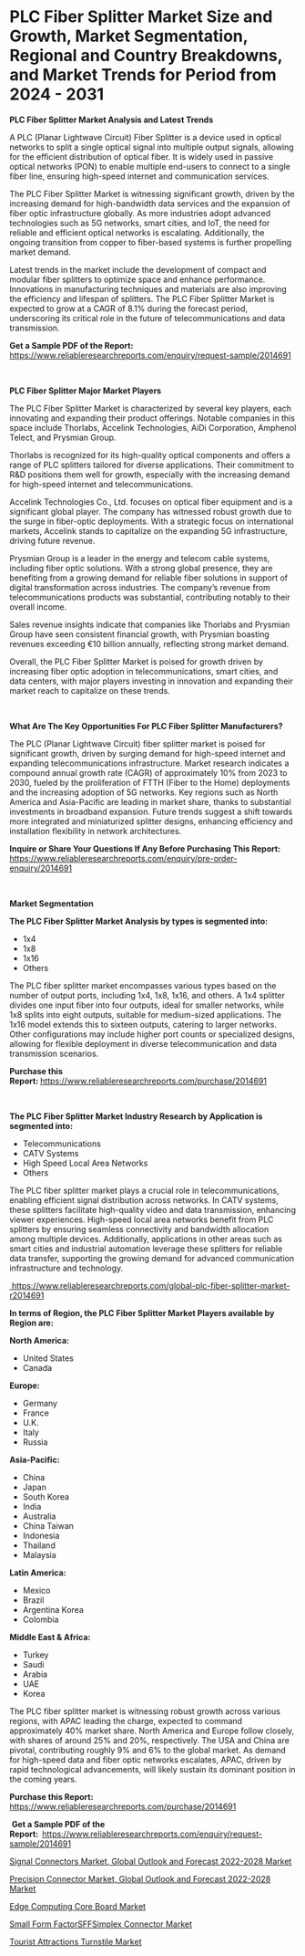 <p><h1>PLC Fiber Splitter Market Size and Growth, Market Segmentation, Regional and Country Breakdowns, and Market Trends for Period from 2024 -  2031</h1></p><p><strong>PLC Fiber Splitter Market Analysis and Latest Trends</strong></p>
<p><p>A PLC (Planar Lightwave Circuit) Fiber Splitter is a device used in optical networks to split a single optical signal into multiple output signals, allowing for the efficient distribution of optical fiber. It is widely used in passive optical networks (PON) to enable multiple end-users to connect to a single fiber line, ensuring high-speed internet and communication services.</p><p>The PLC Fiber Splitter Market is witnessing significant growth, driven by the increasing demand for high-bandwidth data services and the expansion of fiber optic infrastructure globally. As more industries adopt advanced technologies such as 5G networks, smart cities, and IoT, the need for reliable and efficient optical networks is escalating. Additionally, the ongoing transition from copper to fiber-based systems is further propelling market demand. </p><p>Latest trends in the market include the development of compact and modular fiber splitters to optimize space and enhance performance. Innovations in manufacturing techniques and materials are also improving the efficiency and lifespan of splitters. The PLC Fiber Splitter Market is expected to grow at a CAGR of 8.1% during the forecast period, underscoring its critical role in the future of telecommunications and data transmission.</p></p>
<p><strong>Get a Sample PDF of the Report:&nbsp;</strong> <a href="https://www.reliableresearchreports.com/enquiry/request-sample/2014691?utm_campaign=120&utm_medium=2&utm_source=Github&utm_content=ia&utm_term=26102024&utm_id=plc-fiber-splitter">https://www.reliableresearchreports.com/enquiry/request-sample/2014691</a></p>
<p>&nbsp;</p>
<p><strong>PLC Fiber Splitter Major Market Players</strong></p>
<p><p>The PLC Fiber Splitter Market is characterized by several key players, each innovating and expanding their product offerings. Notable companies in this space include Thorlabs, Accelink Technologies, AiDi Corporation, Amphenol Telect, and Prysmian Group. </p><p>Thorlabs is recognized for its high-quality optical components and offers a range of PLC splitters tailored for diverse applications. Their commitment to R&D positions them well for growth, especially with the increasing demand for high-speed internet and telecommunications.</p><p>Accelink Technologies Co., Ltd. focuses on optical fiber equipment and is a significant global player. The company has witnessed robust growth due to the surge in fiber-optic deployments. With a strategic focus on international markets, Accelink stands to capitalize on the expanding 5G infrastructure, driving future revenue.</p><p>Prysmian Group is a leader in the energy and telecom cable systems, including fiber optic solutions. With a strong global presence, they are benefiting from a growing demand for reliable fiber solutions in support of digital transformation across industries. The company’s revenue from telecommunications products was substantial, contributing notably to their overall income.</p><p>Sales revenue insights indicate that companies like Thorlabs and Prysmian Group have seen consistent financial growth, with Prysmian boasting revenues exceeding €10 billion annually, reflecting strong market demand. </p><p>Overall, the PLC Fiber Splitter Market is poised for growth driven by increasing fiber optic adoption in telecommunications, smart cities, and data centers, with major players investing in innovation and expanding their market reach to capitalize on these trends.</p></p>
<p>&nbsp;</p>
<p><strong>What Are The Key Opportunities For PLC Fiber Splitter Manufacturers?</strong></p>
<p><p>The PLC (Planar Lightwave Circuit) fiber splitter market is poised for significant growth, driven by surging demand for high-speed internet and expanding telecommunications infrastructure. Market research indicates a compound annual growth rate (CAGR) of approximately 10% from 2023 to 2030, fueled by the proliferation of FTTH (Fiber to the Home) deployments and the increasing adoption of 5G networks. Key regions such as North America and Asia-Pacific are leading in market share, thanks to substantial investments in broadband expansion. Future trends suggest a shift towards more integrated and miniaturized splitter designs, enhancing efficiency and installation flexibility in network architectures.</p></p>
<p><strong>Inquire or Share Your Questions If Any Before Purchasing This Report:</strong> <a href="https://www.reliableresearchreports.com/enquiry/pre-order-enquiry/2014691?utm_campaign=120&utm_medium=2&utm_source=Github&utm_content=ia&utm_term=26102024&utm_id=plc-fiber-splitter">https://www.reliableresearchreports.com/enquiry/pre-order-enquiry/2014691</a></p>
<p>&nbsp;</p>
<p><strong>Market Segmentation</strong></p>
<p><strong>The PLC Fiber Splitter Market Analysis by types is segmented into:</strong></p>
<p><ul><li>1x4</li><li>1x8</li><li>1x16</li><li>Others</li></ul></p>
<p><p>The PLC fiber splitter market encompasses various types based on the number of output ports, including 1x4, 1x8, 1x16, and others. A 1x4 splitter divides one input fiber into four outputs, ideal for smaller networks, while 1x8 splits into eight outputs, suitable for medium-sized applications. The 1x16 model extends this to sixteen outputs, catering to larger networks. Other configurations may include higher port counts or specialized designs, allowing for flexible deployment in diverse telecommunication and data transmission scenarios.</p></p>
<p><strong>Purchase this Report:&nbsp;</strong><a href="https://www.reliableresearchreports.com/purchase/2014691?utm_campaign=120&utm_medium=2&utm_source=Github&utm_content=ia&utm_term=26102024&utm_id=plc-fiber-splitter">https://www.reliableresearchreports.com/purchase/2014691</a></p>
<p>&nbsp;</p>
<p><strong>The PLC Fiber Splitter Market Industry Research by Application is segmented into:</strong></p>
<p><ul><li>Telecommunications</li><li>CATV Systems</li><li>High Speed Local Area Networks</li><li>Others</li></ul></p>
<p><p>The PLC fiber splitter market plays a crucial role in telecommunications, enabling efficient signal distribution across networks. In CATV systems, these splitters facilitate high-quality video and data transmission, enhancing viewer experiences. High-speed local area networks benefit from PLC splitters by ensuring seamless connectivity and bandwidth allocation among multiple devices. Additionally, applications in other areas such as smart cities and industrial automation leverage these splitters for reliable data transfer, supporting the growing demand for advanced communication infrastructure and technology.</p></p>
<p><a href="https://www.reliableresearchreports.com/global-plc-fiber-splitter-market-r2014691?utm_campaign=120&utm_medium=2&utm_source=Github&utm_content=ia&utm_term=26102024&utm_id=plc-fiber-splitter">&nbsp;https://www.reliableresearchreports.com/global-plc-fiber-splitter-market-r2014691</a></p>
<p><strong>In terms of Region, the PLC Fiber Splitter Market Players available by Region are:</strong></p>
<p>
    <p> <strong> North America: </strong>
        <ul>
            <li>United States</li>
            <li>Canada</li>
        </ul>
        </p> 
    <p> <strong> Europe: </strong>
        <ul>
            <li>Germany</li>
            <li>France</li>
            <li>U.K.</li>
            <li>Italy</li>
            <li>Russia</li>
        </ul>
        </p> 
    <p> <strong> Asia-Pacific: </strong>
        <ul>
            <li>China</li>
            <li>Japan</li>
            <li>South Korea</li>
            <li>India</li>
            <li>Australia</li>
            <li>China Taiwan</li>
            <li>Indonesia</li>
            <li>Thailand</li>
            <li>Malaysia</li>
        </ul>
        </p> 
    <p> <strong> Latin America: </strong>
        <ul>
            <li>Mexico</li>
            <li>Brazil</li>
            <li>Argentina Korea</li>
            <li>Colombia</li>
        </ul>
        </p> 
    <p> <strong> Middle East & Africa: </strong>
        <ul>
            <li>Turkey</li>
            <li>Saudi</li>
            <li>Arabia</li>
            <li>UAE</li>
            <li>Korea</li>
        </ul>
    </p>
    </p>
<p><p>The PLC fiber splitter market is witnessing robust growth across various regions, with APAC leading the charge, expected to command approximately 40% market share. North America and Europe follow closely, with shares of around 25% and 20%, respectively. The USA and China are pivotal, contributing roughly 9% and 6% to the global market. As demand for high-speed data and fiber optic networks escalates, APAC, driven by rapid technological advancements, will likely sustain its dominant position in the coming years.</p></p>
<p><strong>Purchase this Report: </strong><a href="https://www.reliableresearchreports.com/purchase/2014691?utm_campaign=120&utm_medium=2&utm_source=Github&utm_content=ia&utm_term=26102024&utm_id=plc-fiber-splitter">https://www.reliableresearchreports.com/purchase/2014691</a></p>
<p>&nbsp;<strong>Get a Sample PDF of the Report:&nbsp;&nbsp;</strong><a href="https://www.reliableresearchreports.com/enquiry/request-sample/2014691?utm_campaign=120&utm_medium=2&utm_source=Github&utm_content=ia&utm_term=26102024&utm_id=plc-fiber-splitter">https://www.reliableresearchreports.com/enquiry/request-sample/2014691</a></p>
<p><strong></strong></p>
<p><p><a href="https://www.linkedin.com/pulse/signal-connectors-market-global-outlook-forecast-2022-2028-xbdye?utm_campaign=120&utm_medium=2&utm_source=Github&utm_content=ia&utm_term=26102024&utm_id=plc-fiber-splitter">Signal Connectors Market, Global Outlook and Forecast 2022-2028 Market</a></p><p><a href="https://www.linkedin.com/pulse/precision-connector-market-global-outlook-forecast-2022-2028-koane?utm_campaign=120&utm_medium=2&utm_source=Github&utm_content=ia&utm_term=26102024&utm_id=plc-fiber-splitter">Precision Connector Market, Global Outlook and Forecast 2022-2028 Market</a></p><p><a href="https://github.com/ChristianClark406/Market-Research-Report-List-1/blob/main/edge-computing-core-board-market.md?utm_campaign=120&utm_medium=2&utm_source=Github&utm_content=ia&utm_term=26102024&utm_id=plc-fiber-splitter">Edge Computing Core Board Market</a></p><p><a href="https://github.com/jennyt6m/Market-Research-Report-List-1/blob/main/small-form-factorsffsimplex-connector-market.md?utm_campaign=120&utm_medium=2&utm_source=Github&utm_content=ia&utm_term=26102024&utm_id=plc-fiber-splitter">Small Form FactorSFFSimplex Connector Market</a></p><p><a href="https://issuu.com/reportprime-2/docs/tourist-attractions-turnstile-marke_bba1adfa56fced?utm_campaign=120&utm_medium=2&utm_source=Github&utm_content=ia&utm_term=26102024&utm_id=plc-fiber-splitter">Tourist Attractions Turnstile Market</a></p></p>